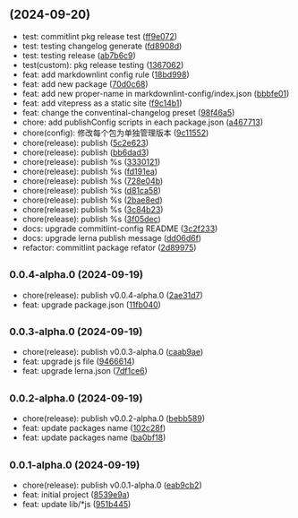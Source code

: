##  (2024-09-20)

* test: commitlint pkg release test ([ff9e072](https://github.com/webpack-boost/demo_test/commit/ff9e072))
* test: testing changelog generate ([fd8908d](https://github.com/webpack-boost/demo_test/commit/fd8908d))
* test: testing release ([ab7b6c9](https://github.com/webpack-boost/demo_test/commit/ab7b6c9))
* test(custom): pkg release testing ([1367062](https://github.com/webpack-boost/demo_test/commit/1367062))
* feat: add markdownlint config rule ([18bd998](https://github.com/webpack-boost/demo_test/commit/18bd998))
* feat: add new package ([70d0c68](https://github.com/webpack-boost/demo_test/commit/70d0c68))
* feat: add new proper-name in markdownlint-config/index.json ([bbbfe01](https://github.com/webpack-boost/demo_test/commit/bbbfe01))
* feat: add vitepress as a static site ([f9c14b1](https://github.com/webpack-boost/demo_test/commit/f9c14b1))
* feat: change the conventinal-changelog preset ([98f46a5](https://github.com/webpack-boost/demo_test/commit/98f46a5))
* chore: add publishConfig scripts in each package.json ([a467713](https://github.com/webpack-boost/demo_test/commit/a467713))
* chore(config): 修改每个包为单独管理版本 ([9c11552](https://github.com/webpack-boost/demo_test/commit/9c11552))
* chore(release): publish ([5c2e623](https://github.com/webpack-boost/demo_test/commit/5c2e623))
* chore(release): publish ([bb6dad3](https://github.com/webpack-boost/demo_test/commit/bb6dad3))
* chore(release): publish %s ([3330121](https://github.com/webpack-boost/demo_test/commit/3330121))
* chore(release): publish %s ([fd191ea](https://github.com/webpack-boost/demo_test/commit/fd191ea))
* chore(release): publish %s ([728e04b](https://github.com/webpack-boost/demo_test/commit/728e04b))
* chore(release): publish %s ([d81ca58](https://github.com/webpack-boost/demo_test/commit/d81ca58))
* chore(release): publish %s ([2bae8ed](https://github.com/webpack-boost/demo_test/commit/2bae8ed))
* chore(release): publish %s ([3c84b23](https://github.com/webpack-boost/demo_test/commit/3c84b23))
* chore(release): publish %s ([3f05dec](https://github.com/webpack-boost/demo_test/commit/3f05dec))
* docs: upgrade commitlint-config README ([3c2f233](https://github.com/webpack-boost/demo_test/commit/3c2f233))
* docs: upgrade lerna publish message ([dd06d6f](https://github.com/webpack-boost/demo_test/commit/dd06d6f))
* refactor: commitlint package refator ([2d89975](https://github.com/webpack-boost/demo_test/commit/2d89975))



## <small>0.0.4-alpha.0 (2024-09-19)</small>

* chore(release): publish v0.0.4-alpha.0 ([2ae31d7](https://github.com/webpack-boost/demo_test/commit/2ae31d7))
* feat: upgrade package.json ([11fb040](https://github.com/webpack-boost/demo_test/commit/11fb040))



## <small>0.0.3-alpha.0 (2024-09-19)</small>

* chore(release): publish v0.0.3-alpha.0 ([caab9ae](https://github.com/webpack-boost/demo_test/commit/caab9ae))
* feat: upgrade js file ([9466614](https://github.com/webpack-boost/demo_test/commit/9466614))
* feat: upgrade lerna.json ([7df1ce6](https://github.com/webpack-boost/demo_test/commit/7df1ce6))



## <small>0.0.2-alpha.0 (2024-09-19)</small>

* chore(release): publish v0.0.2-alpha.0 ([bebb589](https://github.com/webpack-boost/demo_test/commit/bebb589))
* feat: update packages name ([102c28f](https://github.com/webpack-boost/demo_test/commit/102c28f))
* feat: update packages name ([ba0bf18](https://github.com/webpack-boost/demo_test/commit/ba0bf18))



## <small>0.0.1-alpha.0 (2024-09-19)</small>

* chore(release): publish v0.0.1-alpha.0 ([eab9cb2](https://github.com/webpack-boost/demo_test/commit/eab9cb2))
* feat: initial project ([8539e9a](https://github.com/webpack-boost/demo_test/commit/8539e9a))
* feat: update lib/*js ([951b445](https://github.com/webpack-boost/demo_test/commit/951b445))



